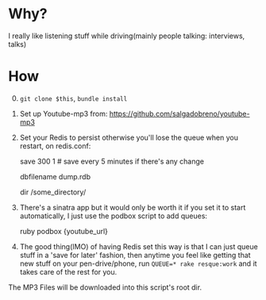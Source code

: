 Why?
===

I really like listening stuff while driving(mainly people talking: interviews, talks)

How
===

0. `git clone $this`, `bundle install`
1. Set up Youtube-mp3 from: https://github.com/salgadobreno/youtube-mp3
2. Set your Redis to persist otherwise you'll lose the queue when you
   restart, on redis.conf:

    save 300 1 # save every 5 minutes if there's any change
    
    dbfilename dump.rdb
    
    dir /some_directory/

3. There's a sinatra app but it would only be worth it if you set it to
   start automatically, I just use the podbox script to add queues:

    ruby podbox {youtube_url}

4. The good thing(IMO) of having Redis set this way is that I can just
   queue stuff in a 'save for later' fashion, then anytime you feel like
getting that new stuff on your pen-drive/phone, run `QUEUE=* rake
resque:work` and it takes care of the rest for you. 

The MP3 Files will be downloaded into this script's root dir.
